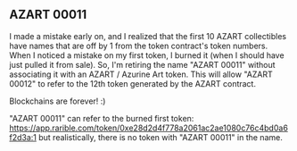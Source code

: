 ## AZART 00011

I made a mistake early on, and I realized that the first 10 AZART collectibles have names that are off by 1 from the token contract's token numbers. When I noticed a mistake on my first token, I burned it (when I should have just pulled it from sale). So, I'm retiring the name "AZART 00011" without associating it with an AZART / Azurine Art token. This will allow "AZART 00012" to refer to the 12th token generated by the AZART contract.

Blockchains are forever! :)

"AZART 00011" can refer to the burned first token: https://app.rarible.com/token/0xe28d2d4f778a2061ac2ae1080c76c4bd0a6f2d3a:1 but realistically, there is no token with "AZART 00011" in the name.
